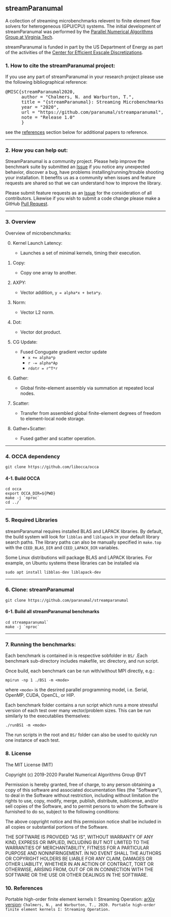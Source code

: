 ## streamParanumal
A collection of streaming microbenchmarks relevent to finite element flow solvers for heterogeneous (GPU/CPU) systems. The initial development of streamParanumal was performed by the [Parallel Numerical Algorithms Group at Virginia Tech](http://paranumal.com).

streamParanumal is funded in part by the US Department of Energy as part of the activities of the [Center for Efficient Exscale Discretizations](http://ceed.exascaleproject.org).

### 1. How to cite the streamParanumal project:
If you use any part of streamParanumal in your research project please use the following bibliographical reference:

<pre>
@MISC{streamParanumal2020,
      author = "Chalmers, N. and Warburton, T.",
      title = "{streamParanumal}: Streaming Microbenchmarks for High-order Finite Element Methods",
      year = "2020",
      url = "https://github.com/paranumal/streamparanumal",
      note = "Release 1.0"
      }
</pre>

see the [references](#10-references) section below for additional papers to reference.

---
### 2. How you can help out:
StreamParanumal is a community project. Please help improve the benchmark suite by submitted an [Issue](https://github.com/paranumal/streamparanumal/issues)  if you notice any unexpected behavior, discover a bug, have problems installing/running/trouble shooting your installation. It benefits us as a community when issues and feature requests are shared so that we can understand how to improve the library.

Please submit feature requests as an [Issue](https://github.com/paranumal/streamparanumal/issues) for the consideration of all contributors. Likewise if you wish to submit a code change please make a GitHub [Pull Request](https://github.com/paranumal/streamparanumal/pulls).

---
### 3. Overview

Overview of microbenchmarks:

0. Kernel Launch Latency:
    - Launches a set of minimal kernels, timing their execution.

1. Copy:
    - Copy one array to another.

2. AXPY:
    - Vector addition, `y = alpha*x + beta*y`.

3. Norm:
    - Vector L2 norm.

4. Dot:
    - Vector dot product.

5. CG Update:
    - Fused Congugate gradient vector update
      * `x += alpha*p`
      * `r -= alpha*Ap`
      * `rdotr = r^T*r`

6. Gather:
   - Global finite-element assembly via summation at repeated local nodes.

7. Scatter:
   - Transfer from assembled global finite-element degrees of freedom to element-local node storage.

8. Gather+Scatter:
   - Fused gather and scatter operation.

---
### 4. OCCA dependency
```
git clone https://github.com/libocca/occa
```

#### 4-1. Build OCCA
```
cd occa
export OCCA_DIR=${PWD}
make -j `nproc` 
cd ../
```

---
### 5. Required Libraries
streamParanumal requires installed BLAS and LAPACK libraries. By default, the build system will look for `libblas` and `liblapack` in your default library search paths. The library paths can also be manually specified in `make.top` with the `CEED_BLAS_DIR` and `CEED_LAPACK_DIR` variables.

Some Linux distributions will package BLAS and LAPACK libraries. For example, on Ubuntu systems these libraries can be installed via
```
sudo apt install libblas-dev liblapack-dev
```

---
### 6. Clone: streamParanumal
```
git clone https://github.com/paranumal/streamparanumal
```

#### 6-1. Build all streamParanumal benchmarks
```
cd streamparanumal`
make -j `nproc` 
```

---
### 7. Running the benchmarks:

Each benchmark is contained in is respective sobfolder in `BS/` .Each benchmark sub-directory includes makefile, src directory, and run script.

Once build, each benchmark can be run with/without MPI directly, e.g.:
```
mpirun -np 1 ./BS1 -m <mode>
```
where `<mode>` is the desrired parallel programming model, i.e. Serial, OpenMP, CUDA, OpenCL, or HIP.

Each benchmark folder contains a run script which runs a more stressful version of each test over many vector/problem sizes. This can be run similarly to the executablies themselves:
```
./runBS1 -m <mode>
```

The run scripts in the root and `BS/` folder can also be used to quickly run one instance of each test.

### 8. License

The MIT License (MIT)

Copyright (c) 2019-2020 Parallel Numerical Algorithms Group @VT

Permission is hereby granted, free of charge, to any person obtaining a copy
of this software and associated documentation files (the "Software"), to deal
in the Software without restriction, including without limitation the rights
to use, copy, modify, merge, publish, distribute, sublicense, and/or sell
copies of the Software, and to permit persons to whom the Software is
furnished to do so, subject to the following conditions:

The above copyright notice and this permission notice shall be included in all
copies or substantial portions of the Software.

THE SOFTWARE IS PROVIDED "AS IS", WITHOUT WARRANTY OF ANY KIND, EXPRESS OR
IMPLIED, INCLUDING BUT NOT LIMITED TO THE WARRANTIES OF MERCHANTABILITY,
FITNESS FOR A PARTICULAR PURPOSE AND NONINFRINGEMENT. IN NO EVENT SHALL THE
AUTHORS OR COPYRIGHT HOLDERS BE LIABLE FOR ANY CLAIM, DAMAGES OR OTHER
LIABILITY, WHETHER IN AN ACTION OF CONTRACT, TORT OR OTHERWISE, ARISING FROM,
OUT OF OR IN CONNECTION WITH THE SOFTWARE OR THE USE OR OTHER DEALINGS IN THE
SOFTWARE.

### 10. References

Portable high-order finite element kernels I: Streaming Operation: [arXiv version](): `Chalmers, N., and Warburton, T., 2020. Portable high-order finite element kernels I: Streaming Operation.`

